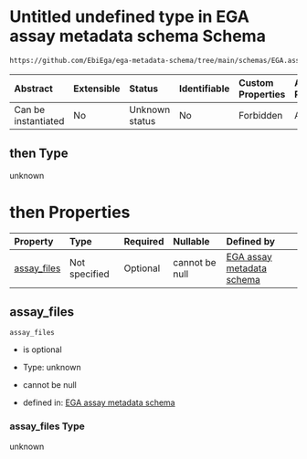 # Untitled undefined type in EGA assay metadata schema Schema

```txt
https://github.com/EbiEga/ega-metadata-schema/tree/main/schemas/EGA.assay.json#/allOf/1/then
```



| Abstract            | Extensible | Status         | Identifiable | Custom Properties | Additional Properties | Access Restrictions | Defined In                                                      |
| :------------------ | :--------- | :------------- | :----------- | :---------------- | :-------------------- | :------------------ | :-------------------------------------------------------------- |
| Can be instantiated | No         | Unknown status | No           | Forbidden         | Allowed               | none                | [EGA.assay.json*](../out/EGA.assay.json "open original schema") |

## then Type

unknown

# then Properties

| Property                    | Type          | Required | Nullable       | Defined by                                                                                                                                                                                                                              |
| :-------------------------- | :------------ | :------- | :------------- | :-------------------------------------------------------------------------------------------------------------------------------------------------------------------------------------------------------------------------------------- |
| [assay_files](#assay_files) | Not specified | Optional | cannot be null | [EGA assay metadata schema](ega-11-allof-allowed-filetypes-for-a-sequencing-assay-then-properties-assay_files.md "https://github.com/EbiEga/ega-metadata-schema/tree/main/schemas/EGA.assay.json#/allOf/1/then/properties/assay_files") |

## assay_files



`assay_files`

*   is optional

*   Type: unknown

*   cannot be null

*   defined in: [EGA assay metadata schema](ega-11-allof-allowed-filetypes-for-a-sequencing-assay-then-properties-assay_files.md "https://github.com/EbiEga/ega-metadata-schema/tree/main/schemas/EGA.assay.json#/allOf/1/then/properties/assay_files")

### assay_files Type

unknown
